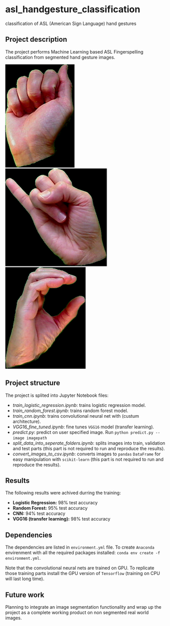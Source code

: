 # asl_handgesture_classification
classification of ASL (American Sign Language) hand gestures

## Project description

The project performs Machine Learning based ASL Fingerspelling classification from segmented hand gesture images.

![asl handgesture 'A'](https://github.com/Mekhak/asl_handgesture_classification/blob/master/data/splited/test/a/a.13.png)
![asl handgesture 'J'](https://github.com/Mekhak/asl_handgesture_classification/blob/master/data/splited/test/j/j.22.png)
![asl handgesture 'C'](https://github.com/Mekhak/asl_handgesture_classification/blob/master/data/splited/test/c/c.1.png)


## Project structure

The project is splited into Jupyter Notebook files:

- *train_logistic_regression.ipynb*:  trains logistic regression model.
- *train_random_forest.ipynb*:  trains random forest model.
- *train_cnn.ipynb*: trains convolutional neural net with (custum architecture).
- *VGG16_fine_tuned.ipynb*: fine tunes `VGG16` model (transfer learning).
- *predict.py*:  predict on user specified image. Run `python predict.py --image imagepath`
- *split_data_into_seperate_folders.ipynb*:  splits images into train, validation and test parts (this part is not required to run and reproduce the results).
- *convert_images_to_csv.ipynb*:  converts images to `pandas` `DataFrame` for easy manipulation with `scikit-learn` (this part is not required to run and reproduce the results).

## Results
The following results were achived durring the training:

- **Logistic Regression:**  98% test accuracy
- **Random Forest:**  95% test accuracy
- **CNN:** 94% test accuracy
- **VGG16 (transfer learning):** 98% test accuracy

## Dependencies
The dependencies are listed in `environment.yml` file.
To create `Anaconda` envirenment with all the required packages installed: `conda env create -f environment.yml`.

Note that the convolutional neural nets are trained on GPU. To replicate those training parts install the GPU version of `Tensorflow` (training on CPU will last long time).

## Future work
Planning to integrate an image segmentation functionality and wrap up the project as a complete working product on non segmented real world images.
